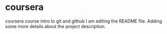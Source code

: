 # coursera
coursera course intro to git and github
I am editing the README file. Adding some more details about the project description.


